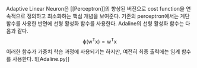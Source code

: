 Adaptive Linear Neuron은 [[Perceptron]]의 향상된 버전으로 cost function을 연속적으로 정의하고 최소화하는 핵심 개념을 보여준다. 기존의 perceptron에서는 계단 함수를 사용한 반면에 선형 활성화 함수를 사용한다. Adaline의 선형 활성화 함수는 다음과 같다.
$$\mathrm{\phi(w^T x)=w^T x}$$
이러한 함수가 가중치 학습 과정에 사용되기는 하지만, 여전히 최종 출력에는 임계 함수를 사용한다.
![[Adaline.py]]